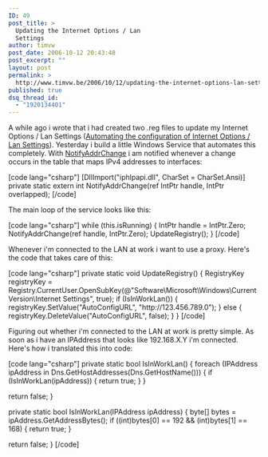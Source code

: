 ```yaml
---
ID: 49
post_title: >
  Updating the Internet Options / Lan
  Settings
author: timvw
post_date: 2006-10-12 20:43:48
post_excerpt: ""
layout: post
permalink: >
  http://www.timvw.be/2006/10/12/updating-the-internet-options-lan-settings/
published: true
dsq_thread_id:
  - "1920134401"
---
```

<p>A while ago i wrote that i had created two .reg files to update my Internet Options / Lan Settings (<a href="http://www.timvw.be/automating-the-configuration-of-internet-options-and-lan-settings/">Automating the configuration of Internet Options / Lan Settings</a>). Yesterday i build a little Windows Service that automates this completely. With <a href="http://windowssdk.msdn.microsoft.com/en-gb/library/aa366329.aspx">NotifyAddrChange</a> i am notified whenever a change occurs in the table that maps IPv4 addresses to interfaces:</p>
[code lang="csharp"]
[DllImport("iphlpapi.dll", CharSet = CharSet.Ansi)]
private static extern int NotifyAddrChange(ref IntPtr handle, IntPtr overlapped);
[/code]
<p>The main loop of the service looks like this:</p>
[code lang="csharp"]
while (this.isRunning)
{
 IntPtr handle = IntPtr.Zero;
 NotifyAddrChange(ref handle, IntPtr.Zero);
 UpdateRegistry();
}
[/code]
<p>Whenever i'm connected to the LAN at work i want to use a proxy. Here's the code that takes care of this:</p>
[code lang="csharp"]
private static void UpdateRegistry()
{
 RegistryKey registryKey = Registry.CurrentUser.OpenSubKey(@"Software\Microsoft\Windows\CurrentVersion\Internet Settings", true);
 if (IsInWorkLan())
 {
  registryKey.SetValue("AutoConfigURL", "http://123.456.789.0");
 }
 else
 {
  registryKey.DeleteValue("AutoConfigURL", false);
 }
}
[/code]
<p>Figuring out whether i'm connected to the LAN at work is pretty simple. As soon as i have an IPAddress that looks like 192.168.X.Y i'm connected. Here's how i translated this into code:</p>
[code lang="csharp"]
private static bool IsInWorkLan()
{
 foreach (IPAddress ipAddress in Dns.GetHostAddresses(Dns.GetHostName()))
 {
  if (IsInWorkLan(ipAddress))
  {
   return true;
  }
 }

 return false;
}

private static bool IsInWorkLan(IPAddress ipAddress)
{
 byte[] bytes = ipAddress.GetAddressBytes();
 if ((int)bytes[0] == 192 && (int)bytes[1] == 168)
 {
  return true;
 }

 return false;
}
[/code]